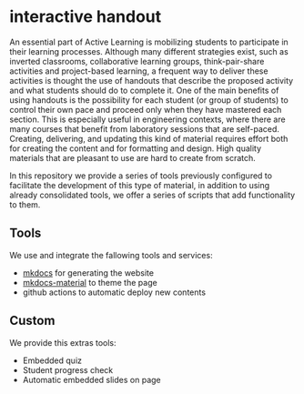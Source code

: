 # interactive handout

An essential part of Active Learning is mobilizing students to participate in their learning processes. 
Although many different strategies exist, such as inverted classrooms, collaborative learning groups, 
think-pair-share activities and project-based learning, a frequent way to deliver these activities
is thought the use of handouts that describe the proposed activity and what students should do to complete it.
One of the main benefits of using handouts is the possibility for each student (or group of students) to control
their own pace and proceed only when they have mastered each section. This is especially useful in engineering contexts, 
where there are many courses that benefit from laboratory sessions that are self-paced. Creating, delivering, 
and updating this kind of material requires effort both for creating the content and for formatting and design. 
High quality materials that are pleasant to use are hard to create from scratch. 

In this repository we provide a series of tools previously configured to facilitate the development of this type of material,
in addition to using already consolidated tools, we offer a series of scripts that add functionality to them. 

## Tools

We use and integrate the fallowing tools and services:

- [mkdocs](https://www.mkdocs.org/) for generating the website
- [mkdocs-material](https://squidfunk.github.io/mkdocs-material/) to theme the page
- github actions to automatic deploy new contents

## Custom

We provide this extras tools:

- Embedded quiz 
- Student progress check
- Automatic embedded slides on page
